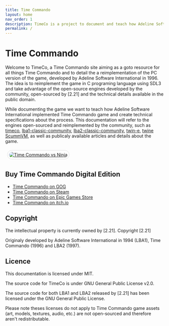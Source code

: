 ```yaml
---
title: Time Commando
layout: home
nav_order: 1
description: TimeCo is a project to document and teach how Adeline Software International implemented Time Commando.
permalink: /
---
```


# Time Commando

Welcome to TimeCo, a Time Commando site aiming as a goto resource for all things Time Commando and to detail the a reimplementation of the PC version of the game, developed by Adeline Software International in 1996. The idea is to reimplement the game in C programing language using SDL3 and take advantage of the open-source engines developed by the community, open-sourced by [2.21] and the technical details available in the public domain.

While documenting the game we want to teach how Adeline Software International implemented Time Commando game and create technical specifications about the process. This documentation will refer to the engines open-sourced and reimplemented by the community, such as [timeco](https://github.com/LBALab/timeco), [lba1-classic-community](https://github.com/LBALab/lba1-classic-community), [lba2-classic-community](https://github.com/LBALab/lba2-classic-community), [twin-e](https://github.com/LBALab/twin-e), [twine ScummVM](https://github.com/scummvm/scummvm/tree/master/engines/twine), as well as publicaly available articles and details about the game.

<a href="{{ site.baseurl }}/assets/images/renders/Time_Commando-vs Ninja.jpg" style="margin: 6px; display: inline-flex; border-radius: 15px; border: 1px solid #80808042; padding: 5px;">
    <img src="{{ site.baseurl }}/assets/images/renders/Time_Commando-vs Ninja.jpg" alt="Time Commando vs Ninja" style="border-radius: 10px" />
</a>

## Buy Time Commando Digital Edition

* [Time Commando on GOG](https://www.gog.com/game/time_commando)
* [Time Commando on Steam](https://store.steampowered.com/app/1758910/Time_Commando/)
* [Time Commando on Epic Games Store](https://store.epicgames.com/en-US/p/time-commando-a27942)
* [Time Commando on itch.io](https://2-point-21.itch.io/time-commando)


## Copyright
The intellectual property is currently owned by [2.21]. Copyright [2.21]

Originaly developed by Adeline Software International in 1994 (LBA1), Time Commando (1996) and LBA2 (1997).

## Licence
This documentation is licensed under MIT.

The source code for TimeCo is under GNU General Public License v2.0.

The source code for both LBA1 and LBA2 released by [2.21] has been licensed under the GNU General Public License.

Please note theses licenses do not apply to Time Commando game assets (art, models, textures, audio, etc.) are not open-sourced and therefore aren't redistributable.
